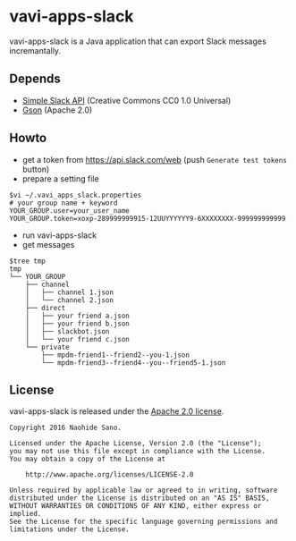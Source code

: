 # vavi-apps-slack
vavi-apps-slack is a Java application that can export Slack messages incremantally.

## Depends
 * [Simple Slack API](https://github.com/Ullink/simple-slack-api) (Creative Commons CC0 1.0 Universal)
 * [Gson](https://github.com/google/gson) (Apache 2.0)

## Howto

 * get a token from https://api.slack.com/web (push `Generate test tokens` button)
 * prepare a setting file
```shell
$vi ~/.vavi_apps_slack.properties
# your group name + keyword
YOUR_GROUP.user=your_user_name
YOUR_GROUP.token=xoxp-289999999915-12UUYYYYYY9-6XXXXXXXX-999999999999
```
 * run vavi-apps-slack
 * get messages
```shell
$tree tmp
tmp
└── YOUR_GROUP
    ├── channel
    │   ├── channel 1.json
    │   └── channel 2.json
    ├── direct
    │   ├── your friend a.json
    │   ├── your friend b.json
    │   ├── slackbot.json
    │   └── your friend c.json
    └── private
        ├── mpdm-friend1--friend2--you-1.json
        └── mpdm-friend3--friend4--you--friend5-1.json
```

## License

vavi-apps-slack is released under the [Apache 2.0 license](https://github.com/google/gson/blob/master/LICENSE).

```
Copyright 2016 Naohide Sano.

Licensed under the Apache License, Version 2.0 (the "License");
you may not use this file except in compliance with the License.
You may obtain a copy of the License at

    http://www.apache.org/licenses/LICENSE-2.0

Unless required by applicable law or agreed to in writing, software
distributed under the License is distributed on an "AS IS" BASIS,
WITHOUT WARRANTIES OR CONDITIONS OF ANY KIND, either express or implied.
See the License for the specific language governing permissions and
limitations under the License.
```
